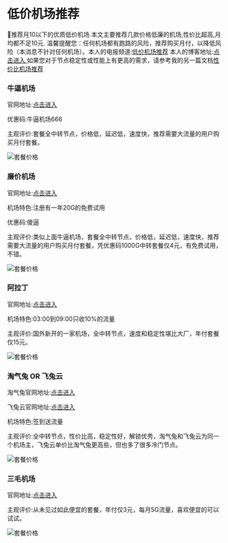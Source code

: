 # 低价机场推荐
🚀推荐月10以下的优质低价机场
本文主要推荐几款价格低廉的机场,性价比超高,月均都不足10元. 温馨提醒您：任何机场都有跑路的风险，推荐购买月付，以降低风险（本消息不针对任何机场）。本人的电报频道:[低价机场推荐](https://t.me/dijiajichangtuijian)
本人的博客地址:[点击进入 ](https://sites.google.com/view/dijiajichang)
如果您对于节点稳定性或性能上有更高的需求，请参考我的另一篇文档[性价比机场推荐](https://github.com/KaWaIDeSuNe/xingjiabijichang)


### 牛逼机场

官网地址:[点击进入](https://fast.6bcloud.top/#/register?code=LEgSeDmU)

优惠码:牛逼机场666

主观评价:套餐全中转节点，价格低，延迟低，速度快，推荐需要大流量的用户购买月付套餐。

![套餐价格](https://github.com/KaWaIDeSuNe/dijiajichang/assets/34272737/41a7d9b7-2de3-4a08-9591-977f4af985df)



### 廉价机场

官网地址:[点击进入](https://廉价机场.com/#/register?code=YGKMsx4B)

机场特色:注册有一年20G的免费试用

优惠码:傻逼

主观评价:类似上面牛逼机场，套餐全中转节点，价格低，延迟低，速度快，推荐需要大流量的用户购买月付套餐，凭优惠码1000G中转套餐仅4元，有免费试用，不错。

![套餐价格](https://github.com/KaWaIDeSuNe/dijiajichang/assets/34272737/2e478e83-3039-4dcb-9fa7-e0329b2b2e4b)

### 阿拉丁

官网地址:[点击进入](https://www.aladingnet.com/register?aff=Xbkrk4U4K9)

机场特色:03:00到09:00只收10%的流量

主观评价:国外新开的一家机场，全中转节点，速度和稳定性堪比大厂，年付套餐仅15元。

![套餐价格](https://github.com/KaWaIDeSuNe/dijiajichang/assets/34272737/6f7d7b71-6dec-496e-876d-89551531390c)


### 淘气兔 OR 飞兔云

淘气兔官网地址:[点击进入](https://vip.taoqitu.pro/index.html?register=5P3PPWZM)

飞兔云官网地址:[点击进入](https://xn--9kq10e0y7h.site/index.html?register=C0ZvbxgX)

机场特色:签到送流量

主观评价:全中转节点，性价比高，稳定性好，解锁优秀，淘气兔和飞兔云为同一个机场主，飞兔云单价比淘气兔更高些，但也多了很多冷门节点。


![套餐价格](https://github.com/KaWaIDeSuNe/dijiajichang/assets/34272737/accbdfd9-9a7b-4354-8dc2-e965da4f5708)

### 三毛机场
官网地址:[点击进入](https://smjcdh.com/#/register?code=MeNgAoac)

主观评价:从未见过如此便宜的套餐，年付仅3元，每月5G流量，喜欢便宜的可以试试。

![套餐价格](https://github.com/user-attachments/assets/2aa8dd26-a179-4a69-970b-598ab24e81b3)
